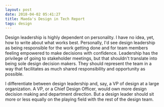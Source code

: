 ```yaml
---
layout: post
date: 2018-04-02 05:41:27
title: Maeda's Design in Tech Report
tags: design
---
```


Design leadership is highly dependent on personality. I have no idea, yet, how to write about what works best. Personally, I'd see design leadership as being responsible for the work getting done and for team members feeling empowered to make decisions with confidence. Leadership has the privilege of going to stakeholder meetings, but that shouldn't translate into being sole design decision makers. They should represent the team in a way that facilitates as much shared responsibility and opportunity as possible.

I differentiate between design leadership and, say, a VP of design at a large organization. A VP, or a Chief Design Officer, would own more design decision making and department direction. But a design leader should sit more or less equally on the playing field with the rest of the design team.